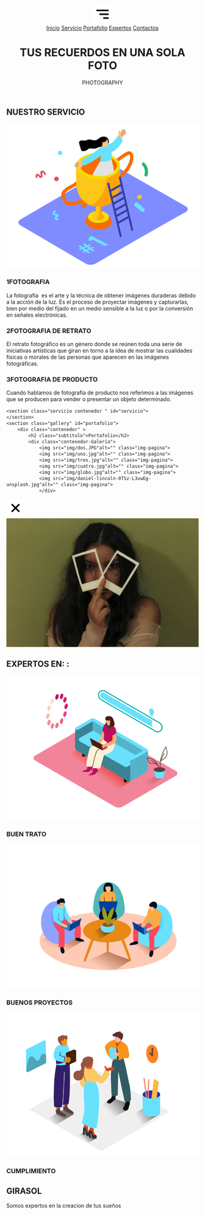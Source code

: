 <!DOCTYPE html>
<html lang="es">
<head>
<meta charset="UTF-8>
<meta name > "viewwport" content="width=devide-width, initial-scale=1.0">
<title>GIRASOL</title> 
<link rel="stylesheet" href="css/estilo.css">
<link href='https://cdn.jsdelivr.net/npm/boxicons@2.0.5/css/boxicons.min.css' rel='stylesheet'>
<link href="https://fonts.googleapis.com/css2?family=Open+Sans:wght@300;400;700&display=swap" rel="stylesheet">
</head>
<body>
    <header class="header" id="inicio"
        <img src="" alt="" class=""></img>
        <img src="img/hamburquesa.svg" alt="" class="hamburger"></Img>
        <nav class="menu-navegacion">
            <a href="#inicio">Inicio</a>
            <a href="#servicio">Servicio</a>  
            <a href="#portafolio">Portafolio</a>
            <a href="#expertos">Expertos</a>
            <a href="#contacto">Contactos</a>
        </nav>
        <div class="contenedor head"
   <h1> </h1>
    <h1 class="titulo"> TUS RECUERDOS EN UNA SOLA FOTO  </h1>
        <p class="copy">PHOTOGRAPHY</p>
    </div>
</header>
<main> 
    <section class="services contenedor " id="servicio">
        <h2 class="subtitulo">NUESTRO SERVICIO</h2>
        <div class="contenedor-servicio">
            <img src="img/winner__isometric.svg" alt="">
            <div class="winner-servicio">
            <div class="service">
                <h3 class="n-service"><span class="number">1</span>FOTOGRAFIA  </h3>
                <P>La fotografía ​ es el arte y la técnica de obtener imágenes duraderas debido a la acción de la luz.​ Es el proceso de proyectar imágenes y capturarlas, bien por medio del fijado en un medio sensible a la luz o por la conversión en señales electrónicas. </P>
            </div>
            <div class="service">
                <h3 class="n-service"><span class="number">2</span>FOTOGRAFIA DE RETRATO </h3>
                <P>El retrato fotográfico es un género donde se reúnen toda una serie de iniciativas artísticas que giran en torno a la idea de mostrar las cualidades físicas o morales de las personas que aparecen en las imágenes fotográficas.</P>
            </div>
            <div class="service">
                <h3 class="n-service"><span class="number">3</span>FOTOGRAFIA DE PRODUCTO </h3>
                <P>Cuando hablamos de fotografía de producto nos referimos a las imágenes que se producen para vender o presentar un objeto determinado. </p>  
            </div>
            </div>
        </div>
    
    <section class="servicio contenedor " id="servicio">  
    </section>
    <section class="gallery" id="portafolio">
        <div class="contenedor" >
            <h2 class="subtitulo">Portafolio</h2>
            <div class="contenedor-Galeria">
                <img src="img/dos.JPG"alt="" class="img-pagina">
                <img src="img/uno.jpg"alt="" class="img-pagina">
                <img src="img/tres.jpg"alt="" class="img-pagina">
                <img src="img/cuatro.jpg"alt="" class="img-pagina">
                <img src="img/globo.jpg"alt="" class="img-pagina">
                <img src="img/daniel-lincoln-0TSz-L3vwEg-unsplash.jpg"alt="" class="img-pagina">
                </div>
</div>
</section>
<section class="imagen-cuatro">
    <img src="img/close.svg"alt="" class="close">
    <img src="IMG/7.jpg"alt="" class="agregar-imagen">
</section>
<section class="contenedor" id="expertos">
    <h2 class="subtitulo">EXPERTOS EN: :</h2>
    <section class="experts">
<div class="cont-expert">
    <img src="img/loading__isometric.svg" alt="">
    <h3 class="n-expert">BUEN TRATO</h3>
</div>
<div class="cont-expert">
    <img src="img/report_presentation_isometric.svg" alt="">
    <h3 class="n-expert">BUENOS PROYECTOS</h3>
</div>
<div class="cont-expert">
    <img src="img/team_meeting_isometric.svg" alt="">
    <h3 class="n-expert">CUMPLIMIENTO</h3>
</div>
    </section> 

</section>
</main>
<footer id="contacto">
    <div class="contenedor footer-content">
        <div class="contact-us">
        <h2 class="brand">GIRASOL</h2>
        <P> Somos expertos en la creacion de tus sueños</P>
    </div>
    <div class="social-media">
<a href="./" class="social-media-icon">
    <i class='bx bxl-facebook' ></i>
</a>
<a href="./" class="social-media-icon">
    <i class='bx bxl-twitter' ></i>
</a>
<a href="./" class="social-media-icon">
    <i class='bx bxl-instagram' ></i>
</a>
    </div>
    <div class="line">
        </div>
</footer>
<script src="js/menu.js"></script>
<script src="js/lightbox.js"></script>
</body>
</html>

